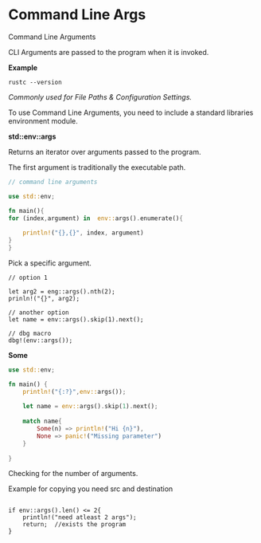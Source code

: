 # Command Line Args

Command Line Arguments

CLI Arguments are passed to the program when it is invoked.

**Example**

`rustc --version`

_Commonly used for File Paths & Configuration Settings._

To use Command Line Arguments, you need to include a standard libraries environment module.

**std::env::args**

Returns an iterator over arguments passed to the program.

The first argument is traditionally the executable path.

```rust
// command line arguments

use std::env;

fn main(){
for (index,argument) in  env::args().enumerate(){
   
    println!("{},{}", index, argument)
}
}
```

Pick a specific argument.

```
// option 1

let arg2 = eng::args().nth(2);
prinln!("{}", arg2);

// another option
let name = env::args().skip(1).next();

// dbg macro
dbg!(env::args());
```

**Some**

```rust
use std::env;

fn main() {
    println!("{:?}",env::args());
    
    let name = env::args().skip(1).next();
    
    match name{
        Some(n) => println!("Hi {n}"),
        None => panic!("Missing parameter")
    }
   
}
```

Checking for the number of arguments.&#x20;

Example for copying you need  src and destination&#x20;

```

if env::args().len() <= 2{
    println!("need atleast 2 args");
    return;  //exists the program
}

```

